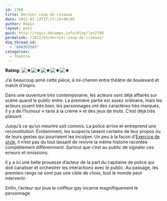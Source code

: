 ```yaml
---
id: 2708
title: Dernier coup de ciseaux
date: 2012-03-12T17:27:19+00:00
author: Régis
layout: post
guid: http://regis.decamps.info/blog/?p=2708
permalink: /2012/03/dernier-coup-de-ciseaux/
dsq_thread_id:
  - "608393505"
categories:
  - Théâtre
---
```

**Rating:**&nbsp;![&#9733;](http://regis.decamps.info/blog/wp-content/plugins/xavins-review-ratings/default/star.png "5/5")![&#9733;](http://regis.decamps.info/blog/wp-content/plugins/xavins-review-ratings/default/star.png "5/5")![&#9733;](http://regis.decamps.info/blog/wp-content/plugins/xavins-review-ratings/default/star.png "5/5")![&#9733;](http://regis.decamps.info/blog/wp-content/plugins/xavins-review-ratings/default/star.png "5/5")![&#9733;](http://regis.decamps.info/blog/wp-content/plugins/xavins-review-ratings/default/star.png "5/5")&nbsp;

J&rsquo;ai beaucoup aimé cette pièce, à mi-chemin entre théâtre de boulevard et match d&rsquo;impro. 

Dans une ouverture très contemporaine, les acteurs sont déjà affairés sur scène quand le public entre. La première partie est assez ordinaire, mais les acteurs jouent très bien, les personnages ont des caractères très marqués, il y a de l&rsquo;humour « tarte à la crème » et des jeux de mots. C&rsquo;est déjà très plaisant.

Jusqu&rsquo;à ce qu&rsquo;un meurtre soit commis. La police arrive et entreprend une reconstitution. Évidemment, les suspects taisent certains de leur propos ou de leurs gestes qui pourraient les inculper. Un peu à la façon d&rsquo;<u>Exercice de style</u>, il n&rsquo;est pas du tout lassant de revivre la même histoire racontée complètement différemment. Surtout que c&rsquo;est au public de signaler ces erreurs et omissions.

Il y a ici une belle prouesse d&rsquo;acteur de la part du capitaine de police qui doit canaliser et orchestrer les interactions avec le public. Au passage, les premiers rangs ne sont pas une cible de choix, tout le monde peut intervertir.

Enfin, l&rsquo;acteur qui joue le coiffeur gay incarne magnifiquement le personnage.